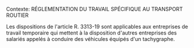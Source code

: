 Contexte: RÉGLEMENTATION DU TRAVAIL SPÉCIFIQUE AU TRANSPORT ROUTIER

Les dispositions de l'article R. 3313-19 sont applicables aux entreprises de travail temporaire qui mettent à la disposition d'autres entreprises des salariés appelés à conduire des véhicules équipés d'un tachygraphe.